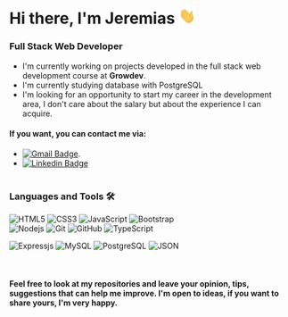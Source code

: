 # Hi there, I'm Jeremias <img src="https://github.com/ABSphreak/ABSphreak/blob/master/gifs/Hi.gif" width="30px">
### Full Stack Web Developer



- I'm currently working on projects developed in the full stack web development course at **Growdev**.
- I'm currently studying database with PostgreSQL
- I'm looking for an opportunity to start my career in the development area, I don't care about the salary but about the experience I can acquire.</br>

#### If you want, you can contact me via:
- [![Gmail Badge](https://img.shields.io/badge/-jeremiasbrizolla@gmail.com-6633cc?style=flat-square&logo=Gmail&logoColor=white&link=mailto:jeremiasbrizolla@gmail.com)](mailto:jeremiasbrizolla@gmail.com).
- [![Linkedin Badge](https://img.shields.io/badge/-Jeremias%20Brizolla-6633cc?style=flat-square&logo=Linkedin&logoColor=white&link=https://www.linkedin.com/in/jeremias-lorenzetti-brizolla-255243140/)](https://www.linkedin.com/in/jeremias-lorenzetti-brizolla-255243140/)</br></br>

### Languages and Tools 🛠 

![HTML5](https://img.shields.io/badge/-HTML5-%23E44D27?style=flat-square&logo=html5&logoColor=ffffff)
![CSS3](https://img.shields.io/badge/-CSS3-%231572B6?style=flat-square&logo=css3)
![JavaScript](https://img.shields.io/badge/-JavaScript-%23F7DF1C?style=flat-square&logo=javascript&logoColor=000000&labelColor=%23F7DF1C&color=%23FFCE5A)
![Bootstrap](https://img.shields.io/badge/-Bootstrap-563D7C?style=flat-square&logo=Bootstrap)
<br/>
![Nodejs](https://img.shields.io/badge/-Nodejs-339933?style=flat-square&logo=Node.js&logoColor=ffffff)
![Git](https://img.shields.io/badge/-Git-%23F05032?style=flat-square&logo=git&logoColor=%23ffffff)
![GitHub](https://img.shields.io/badge/-GitHub-181717?style=flat-square&logo=github)
![TypeScript](https://img.shields.io/badge/-TypeScript-%231572B6?style=flat-square&logo=typescript&logoColor=ffffff&labelColor=%231572B6&color=%231572B6)

![Expressjs](https://img.shields.io/badge/-Expressjs-181717?style=flat-square&logo=expressjs)
![MySQL](https://img.shields.io/badge/-MySQL-181717?style=flat-square&logo=mysql)
![PostgreSQL](https://img.shields.io/badge/-PostgreSQL-ffffff?style=flat-square&logo=postgresql&labelColor=%231572B6&color=%231572B6)
![JSON](https://img.shields.io/badge/-JSON-181717?style=flat-square&logo=json)

<br/>

#### Feel free to look at my repositories and leave your opinion, tips, suggestions that can help me improve. I'm open to ideas, if you want to share yours, I'm very happy.
